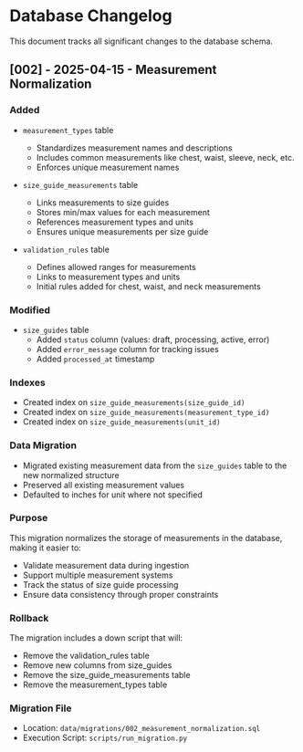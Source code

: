 # Database Changelog

This document tracks all significant changes to the database schema.

## [002] - 2025-04-15 - Measurement Normalization

### Added
- `measurement_types` table
  - Standardizes measurement names and descriptions
  - Includes common measurements like chest, waist, sleeve, neck, etc.
  - Enforces unique measurement names

- `size_guide_measurements` table
  - Links measurements to size guides
  - Stores min/max values for each measurement
  - References measurement types and units
  - Ensures unique measurements per size guide

- `validation_rules` table
  - Defines allowed ranges for measurements
  - Links to measurement types and units
  - Initial rules added for chest, waist, and neck measurements

### Modified
- `size_guides` table
  - Added `status` column (values: draft, processing, active, error)
  - Added `error_message` column for tracking issues
  - Added `processed_at` timestamp

### Indexes
- Created index on `size_guide_measurements(size_guide_id)`
- Created index on `size_guide_measurements(measurement_type_id)`
- Created index on `size_guide_measurements(unit_id)`

### Data Migration
- Migrated existing measurement data from the `size_guides` table to the new normalized structure
- Preserved all existing measurement values
- Defaulted to inches for unit where not specified

### Purpose
This migration normalizes the storage of measurements in the database, making it easier to:
- Validate measurement data during ingestion
- Support multiple measurement systems
- Track the status of size guide processing
- Ensure data consistency through proper constraints

### Rollback
The migration includes a down script that will:
- Remove the validation_rules table
- Remove new columns from size_guides
- Remove the size_guide_measurements table
- Remove the measurement_types table

### Migration File
- Location: `data/migrations/002_measurement_normalization.sql`
- Execution Script: `scripts/run_migration.py` 